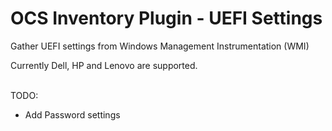 # OCS Inventory Plugin - UEFI Settings

Gather UEFI settings from Windows Management Instrumentation (WMI)

Currently Dell, HP and Lenovo are supported.

<br>TODO:
<ul>
    <li>Add Password settings</li>
</ul>
